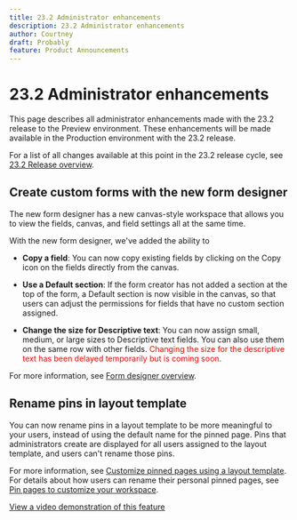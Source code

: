 ```yaml
---
title: 23.2 Administrator enhancements
description: 23.2 Administrator enhancements
author: Courtney
draft: Probably
feature: Product Announcements
---
```

# 23.2 Administrator enhancements

This page describes all administrator enhancements made with the 23.2 release to the Preview environment. These enhancements will be made available in the Production environment with the 23.2 release. 

For a list of all changes available at this point in the 23.2 release cycle, see [23.2 Release overview](/help/quicksilver/product-announcements/product-releases/23.2-release-activity/23-2-release-overview.md).

## Create custom forms with the new form designer

The new form designer has a new canvas-style workspace that allows you to view the fields, canvas, and field settings all at the same time.

With the new form designer, we've added the ability to 

* **Copy a field**: You can now copy existing fields by clicking on the Copy icon on the fields directly from the canvas. 

* **Use a Default section**: If the form creator has not added a section at the top of the form, a Default section is now visible in the canvas, so that users can adjust the permissions for fields that have no custom section assigned. 

* **Change the size for Descriptive text**: You can now assign small, medium, or large sizes to Descriptive text fields. You can also use them on the same row with other fields. <span style="color: #ff0000;"> Changing the size for the descriptive text has been delayed temporarily but is coming soon.</span></li> 

For more information, see [Form designer overview](/help/quicksilver/administration-and-setup/customize-workfront/create-manage-custom-forms/form-designer/form-designer-overview.md).<!--link is to new article-->

## Rename pins in layout template

You can now rename pins in a layout template to be more meaningful to your users, instead of using the default name for the pinned page. Pins that administrators create are displayed for all users assigned to the layout template, and users can't rename those pins.

For more information, see [Customize pinned pages using a layout template](/help/quicksilver/administration-and-setup/customize-workfront/use-layout-templates/customize-pinned-pages.md). For details about how users can rename their personal pinned pages, see [Pin pages to customize your workspace](/help/quicksilver/workfront-basics/the-new-workfront-experience/pin-pages.md).

[View a video demonstration of this feature](https://video.tv.adobe.com/v/3414364/)